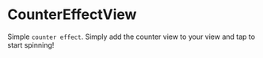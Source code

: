 # CounterEffectView

Simple `counter effect`. Simply add the counter view to your view and tap to start spinning!
